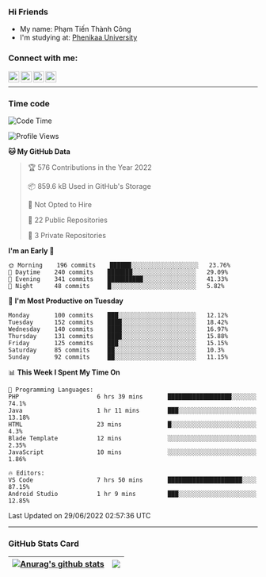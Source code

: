 ### Hi Friends

- My name: Phạm Tiến Thành Công
- I'm studying at: [Phenikaa University]


### Connect with me:
[<img align="left" alt="PhamTienThanhCong | Facebook" width="22px" src="https://upload.wikimedia.org/wikipedia/commons/thumb/1/16/Facebook-icon-1.png/640px-Facebook-icon-1.png" />][facebook]
[<img align="left" alt="PhamTienThanhCong | Zalo" width="22px" src="https://www.anphatpc.com.vn/template/anphat_2020v2/images/icon-zalo.jpg" />][zalo]
[<img align="left" alt="PhamTienThanhCong | LinkedIn" width="22px" src="https://cdn3.iconfinder.com/data/icons/inficons/512/linkedin.png" />][linkedin]
[<img align="left" alt="PhamTienThanhCong | tiktok" width="22px" src="https://cdn.worldvectorlogo.com/logos/tiktok-logo.svg" />][tiktok]

<br />

---

### Time code

<!--START_SECTION:waka-->
![Code Time](http://img.shields.io/badge/Code%20Time-454%20hrs%2058%20mins-blue)

![Profile Views](http://img.shields.io/badge/Profile%20Views-4-blue)

**🐱 My GitHub Data** 

> 🏆 576 Contributions in the Year 2022
 > 
> 📦 859.6 kB Used in GitHub's Storage 
 > 
> 🚫 Not Opted to Hire
 > 
> 📜 22 Public Repositories 
 > 
> 🔑 3 Private Repositories  
 > 
**I'm an Early 🐤** 

```text
🌞 Morning    196 commits    ██████░░░░░░░░░░░░░░░░░░░   23.76% 
🌆 Daytime    240 commits    ███████░░░░░░░░░░░░░░░░░░   29.09% 
🌃 Evening    341 commits    ██████████░░░░░░░░░░░░░░░   41.33% 
🌙 Night      48 commits     █░░░░░░░░░░░░░░░░░░░░░░░░   5.82%

```
📅 **I'm Most Productive on Tuesday** 

```text
Monday       100 commits    ███░░░░░░░░░░░░░░░░░░░░░░   12.12% 
Tuesday      152 commits    ████░░░░░░░░░░░░░░░░░░░░░   18.42% 
Wednesday    140 commits    ████░░░░░░░░░░░░░░░░░░░░░   16.97% 
Thursday     131 commits    ████░░░░░░░░░░░░░░░░░░░░░   15.88% 
Friday       125 commits    ███░░░░░░░░░░░░░░░░░░░░░░   15.15% 
Saturday     85 commits     ██░░░░░░░░░░░░░░░░░░░░░░░   10.3% 
Sunday       92 commits     ██░░░░░░░░░░░░░░░░░░░░░░░   11.15%

```


📊 **This Week I Spent My Time On** 

```text
💬 Programming Languages: 
PHP                      6 hrs 39 mins       ██████████████████░░░░░░░   74.1% 
Java                     1 hr 11 mins        ███░░░░░░░░░░░░░░░░░░░░░░   13.18% 
HTML                     23 mins             █░░░░░░░░░░░░░░░░░░░░░░░░   4.3% 
Blade Template           12 mins             ░░░░░░░░░░░░░░░░░░░░░░░░░   2.35% 
JavaScript               10 mins             ░░░░░░░░░░░░░░░░░░░░░░░░░   1.86%

🔥 Editors: 
VS Code                  7 hrs 50 mins       █████████████████████░░░░   87.15% 
Android Studio           1 hr 9 mins         ███░░░░░░░░░░░░░░░░░░░░░░   12.85%

```


 Last Updated on 29/06/2022 02:57:36 UTC
<!--END_SECTION:waka-->

---

### GitHub Stats Card

| <a href="https://github.com/phamtienthanhcong"><img align="center" src="https://github-readme-stats.vercel.app/api?username=PhamTienThanhCong&show_icons=true&include_all_commits=true&theme=buefy&hide_border=true&theme=ocean_dark" alt="Anurag's github stats" /></a> | <a href="https://github.com/phamtienthanhcong"><img align="center" src="https://github-readme-stats.vercel.app/api/top-langs/?username=PhamTienThanhCong&layout=compact&theme=buefy&hide_border=true&theme=ocean_dark" /></a> |
| ------------- | ------------- |

[Phenikaa University]: https://phenikaa-uni.edu.vn/vi
[facebook]: https://www.facebook.com/phamtienthanhcong
[linkedin]: https://linkedin.com/in/phamtienthanhcong
[zalo]: https://zalo.me/0396396332
[tiktok]: https://www.tiktok.com/@phamtienthanhcong
[web]: https://github.com/PhamTienThanhCong/web_dev
[min project]: https://github.com/PhamTienThanhCong/Project-Of-Web
[c and cpp]: https://github.com/PhamTienThanhCong/Code_C_and_Cpro
[python]: https://github.com/PhamTienThanhCong/Python_beginer
